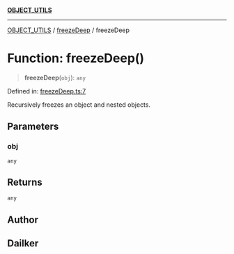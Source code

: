 [**OBJECT_UTILS**](../../README.md)

***

[OBJECT_UTILS](../../README.md) / [freezeDeep](../README.md) / freezeDeep

# Function: freezeDeep()

> **freezeDeep**(`obj`): `any`

Defined in: [freezeDeep.ts:7](https://github.com/dailker/everyutil/blob/b3489bb6f319079994023a8bfde262e0cfc42fe7/src/object/freezeDeep.ts#L7)

Recursively freezes an object and nested objects.

## Parameters

### obj

`any`

## Returns

`any`

## Author

## Dailker
